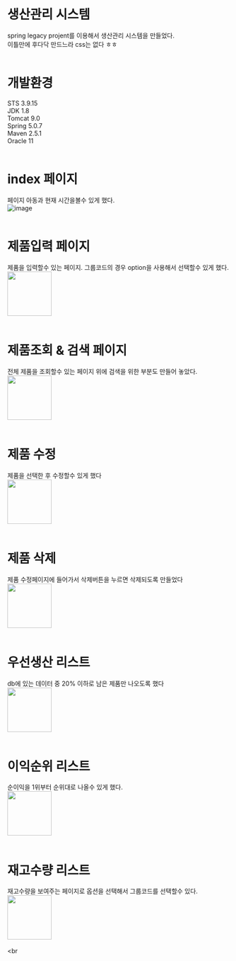 # 생산관리 시스템<br>
spring legacy projent를 이용해서 생산관리 시스템을 만들었다.<br>
이틀만에 후다닥 만드느라 css는 없다 ㅎㅎ<br>
<br>
# 개발환경<br>
STS 3.9.15<br>
JDK 1.8<br>
Tomcat 9.0<br>
Spring 5.0.7<br>
Maven 2.5.1<br>
Oracle 11<br>
<br>
# index 페이지<br>
페이지 아동과 현재 시간을볼수 있게 했다.<br> 
![image](https://user-images.githubusercontent.com/110965244/230786174-d92baae1-852e-4940-a5e3-fef470c7e1b6.png)<br><br>

# 제품입력 페이지<br>
제품을 입력할수 있는 페이지. 그룹코드의 경우 option을 사용해서 선택할수 있게 했다.<br>
<img width="100" src="https://user-images.githubusercontent.com/110965244/230785596-420d63de-490f-4970-a7d8-ee362906a862.gif"/> <br><br>


# 제품조회 & 검색 페이지<br>
전체 제품을 조회할수 있는 페이지 위에 검색을 위한 부분도 만들어 놓았다.<br>
<img width="100" src="https://user-images.githubusercontent.com/110965244/230785592-24e5eee0-b9e1-4c38-a377-649735b52bdd.gif"/> <br><br>

# 제품 수정<br>
제품을 선택한 후 수정할수 있게 했다<br>
<img width="100" src="https://user-images.githubusercontent.com/110965244/230785598-07bc7204-f473-4701-8813-254fb6f52e7d.gif"/> <br><br>

# 제품 삭제<br>
제품 수정페이지에 들어가서 삭제버튼을 누르면 삭제되도록 만들었다<br>
<img width="100" src="https://user-images.githubusercontent.com/110965244/230786760-f389496f-9225-41d2-866b-a8e2d25da399.gif"/> <br><br>

# 우선생산 리스트 <br>
db에 있는 데이터 중 20% 이하로 남은 제품만 나오도록 했다<br>
<img width="100" src="https://user-images.githubusercontent.com/110965244/230785588-2c255df5-63b4-4496-8eb8-44bf2a6cb928.gif"/> <br><br>

# 이익순위 리스트<br>
순이익을 1위부터 순위대로 나올수 있게 했다.<br>
<img width="100" src="https://user-images.githubusercontent.com/110965244/230785590-898f6e4e-3cd3-414c-87b7-6a83289b28a7.gif"/> <br><br>

# 재고수량 리스트<br>
재고수량을 보여주는 페이지로 옵션을 선택해서 그룹코드를 선택할수 있다.<br>
<img width="100" src="https://user-images.githubusercontent.com/110965244/230785600-b300ca1a-d13c-4897-8a57-f2043c87f7f5.gif"/> <br><br><br



